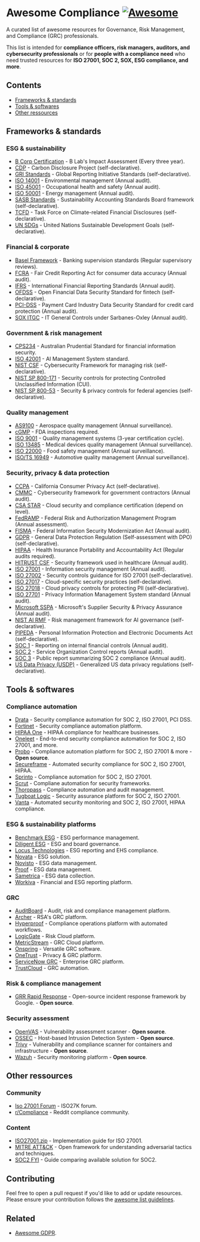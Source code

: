 # Awesome Compliance [![Awesome](https://awesome.re/badge.svg)](https://awesome.re)

A curated list of awesome resources for Governance, Risk Management, and Compliance (GRC) professionals.

This list is intended for **compliance officers, risk managers, auditors, and cybersecurity professionals** or for **people with a compliance need** who need trusted resources for **ISO 27001, SOC 2, SOX, ESG compliance, and more**.

## Contents
- [Frameworks & standards](#frameworks--standards)
- [Tools & softwares](#tools--softwares)
- [Other ressources](#other-ressources)

## Frameworks & standards

### ESG & sustainability
- [B Corp Certification](https://www.bcorporation.net/) - B Lab's Impact Assessment (Every three year).
- [CDP](https://www.cdp.net/) - Carbon Disclosure Project (self-declarative).
- [GRI Standards](https://www.globalreporting.org/) - Global Reporting Initiative Standards (self-declarative).
- [ISO 14001](https://www.iso.org/iso-14001-environmental-management.html) - Environmental management (Annual audit).
- [ISO 45001](https://www.iso.org/iso-45001-occupational-health-and-safety.html) - Occupational health and safety (Annual audit).
- [ISO 50001](https://www.iso.org/iso-50001-energy-management.html) - Energy management (Annual audit).
- [SASB Standards](https://www.sasb.org/) - Sustainability Accounting Standards Board framework (self-declarative).
- [TCFD](https://www.fsb-tcfd.org/) - Task Force on Climate-related Financial Disclosures (self-declarative).
- [UN SDGs](https://sdgs.un.org/) - United Nations Sustainable Development Goals (self-declarative).

### Financial & corporate
- [Basel Framework](https://www.bis.org/basel_framework/) - Banking supervision standards (Regular supervisory reviews).
- [FCRA](https://www.consumerfinance.gov/) - Fair Credit Reporting Act for consumer data accuracy (Annual audit).
- [IFRS](https://www.ifrs.org/) - International Financial Reporting Standards (Annual audit).
- [OFDSS](https://www.financialdataexchange.org/) - Open Financial Data Security Standard for fintech (self-declarative).
- [PCI-DSS](https://www.pcisecuritystandards.org/) - Payment Card Industry Data Security Standard for credit card protection (Annual audit).
- [SOX ITGC](https://www.sec.gov/spotlight/sarbanes-oxley.htm) - IT General Controls under Sarbanes-Oxley (Annual audit).

### Government & risk management
- [CPS234](https://www.apra.gov.au/cps-234-information-security) - Australian Prudential Standard for financial information security.
- [ISO 42001](https://www.iso.org/standard/81278.html) - AI Management System standard.
- [NIST CSF](https://www.nist.gov/cyberframework) - Cybersecurity Framework for managing risk (self-declarative).
- [NIST SP 800-171](https://csrc.nist.gov/publications/detail/sp/800-171/rev-2/final) - Security controls for protecting Controlled Unclassified Information (CUI).
- [NIST SP 800-53](https://csrc.nist.gov/publications/detail/sp/800-53/rev-5/final) - Security & privacy controls for federal agencies (self-declarative).

### Quality management
- [AS9100](https://www.sae.org/standards/as9100/) - Aerospace quality management (Annual surveillance).
- [cGMP](https://www.fda.gov/drugs/pharmaceutical-quality-resources/current-good-manufacturing-practice-cgmp-regulations) - FDA inspections required.
- [ISO 9001](https://www.iso.org/iso-9001-quality-management.html) - Quality management systems (3-year certification cycle).
- [ISO 13485](https://www.iso.org/standard/59752.html) - Medical devices quality management (Annual surveillance).
- [ISO 22000](https://www.iso.org/iso-22000-food-safety-management.html) - Food safety management (Annual surveillance).
- [ISO/TS 16949](https://www.iatf.org/) - Automotive quality management (Annual surveillance).
  
### Security, privacy & data protection
- [CCPA](https://oag.ca.gov/privacy/ccpa) - California Consumer Privacy Act (self-declarative).
- [CMMC](https://www.acq.osd.mil/cmmc/) - Cybersecurity framework for government contractors (Annual audit).
- [CSA STAR](https://cloudsecurityalliance.org/star/) - Cloud security and compliance certification (depend on level).
- [FedRAMP](https://www.fedramp.gov/) - Federal Risk and Authorization Management Program (Annual assessment).
- [FISMA](https://www.cisa.gov/federal-information-security-modernization-act) - Federal Information Security Modernization Act (Annual audit).
- [GDPR](https://gdpr.eu/) - General Data Protection Regulation (Self-assessment with DPO) (self-declarative).
- [HIPAA](https://www.hhs.gov/hipaa/index.html) - Health Insurance Portability and Accountability Act (Regular audits required).
- [HITRUST CSF](https://hitrustalliance.net/) - Security framework used in healthcare (Annual audit).
- [ISO 27001](https://www.iso.org/isoiec-27001-information-security.html) - Information security management (Annual audit).
- [ISO 27002](https://www.iso.org/isoiec-27002-information-security.html) - Security controls guidance for ISO 27001 (self-declarative).
- [ISO 27017](https://www.iso.org/standard/43757.html) - Cloud-specific security practices (self-declarative).
- [ISO 27018](https://www.iso.org/standard/76559.html) - Cloud privacy controls for protecting PII (self-declarative).
- [ISO 27701](https://www.iso.org/standard/71670.html) - Privacy Information Management System standard (Annual audit).
- [Microsoft SSPA](https://www.microsoft.com/en-us/trust-center/privacy/data-protection-requirements) - Microsoft's Supplier Security & Privacy Assurance (Annual audit).
- [NIST AI RMF](https://www.nist.gov/itl/ai-risk-management-framework) - Risk management framework for AI governance (self-declarative).
- [PIPEDA](https://www.priv.gc.ca/en/privacy-topics/privacy-laws-in-canada/the-personal-information-protection-and-electronic-documents-act-pipeda/) - Personal Information Protection and Electronic Documents Act (self-declarative).
- [SOC 1](https://www.aicpa-cima.com/topic/audit-assurance/audit-and-assurance-greater-than-soc-1) - Reporting on internal financial controls (Annual audit).
- [SOC 2](https://www.aicpa-cima.com/topic/audit-assurance/audit-and-assurance-greater-than-soc-2) - Service Organization Control reports (Annual audit).
- [SOC 3](https://www.aicpa-cima.com/topic/audit-assurance/audit-and-assurance-greater-than-soc-3) - Public report summarizing SOC 2 compliance (Annual audit).
- [US Data Privacy (USDP)](https://iapp.org/) - Generalized US data privacy regulations (self-declarative).

## Tools & softwares
### Compliance automation
- [Drata](https://drata.com/) - Security compliance automation for SOC 2, ISO 27001, PCI DSS.
- [Fortinet](https://www.fortinet.com/) - Security compliance automation platform.
- [HIPAA One](https://www.hipaaone.com/) - HIPAA compliance for healthcare businesses.
- [Oneleet](https://oneleet.com/) - End-to-end security compliance automation for SOC 2, ISO 27001, and more.
- [Probo](https://github.com/getprobo/probo) - Compliance automation platform for SOC 2, ISO 27001 & more - **Open source**.
- [Secureframe](https://secureframe.com/) - Automated security compliance for SOC 2, ISO 27001, HIPAA.
- [Sprinto](https://sprinto.com/) - Compliance automation for SOC 2, ISO 27001.
- [Scrut](https://www.scrut.io/) - Compliane automation for security frameworks.
- [Thoropass](https://www.thoropass.com/) - Compliance automation and audit management.
- [Tugboat Logic](https://tugboatlogic.com/) - Security assurance platform for SOC 2, ISO 27001.
- [Vanta](https://www.vanta.com/) - Automated security monitoring and SOC 2, ISO 27001, HIPAA compliance.

### ESG & sustainability platforms
- [Benchmark ESG](https://www.benchmarkdigital.com/) - ESG performance management.
- [Diligent ESG](https://www.diligent.com/solutions/esg/) - ESG and board governance.
- [Locus Technologies](https://locustec.com/) - ESG reporting and EHS compliance.
- [Novata](https://novata.com/) - ESG solution.
- [Novisto](https://novisto.com/) - ESG data management.
- [Proof](https://proof.io/) - ESG data management.
- [Sametrica](https://sametrica.com/) - ESG data collection.
- [Workiva](https://www.persefoni.com/partners/workiva) - Financial and ESG reporting platform.

### GRC
- [AuditBoard](https://www.auditboard.com/) - Audit, risk and compliance management platform.
- [Archer](https://www.archerirm.com/) - RSA's GRC platform.
- [Hyperproof](https://hyperproof.io/) - Compliance operations platform with automated workflows.
- [LogicGate](https://www.logicgate.com/) - Risk Cloud platform.
- [MetricStream](https://www.metricstream.com/) - GRC Cloud platform.
- [Onspring](https://www.onspring.com/) - Versatile GRC software.
- [OneTrust](https://www.onetrust.com/) - Privacy & GRC platform.
- [ServiceNow GRC](https://www.servicenow.com/products/governance-risk-and-compliance.html) - Enterprise GRC platform.
- [TrustCloud](https://www.trustcloud.ai/) - GRC automation.

### Risk & compliance management
- [GRR Rapid Response](https://github.com/google/grr) - Open-source incident response framework by Google. - **Open source**.

### Security assessment
- [OpenVAS](https://github.com/greenbone/) - Vulnerability assessment scanner  - **Open source**.
- [OSSEC](https://github.com/ossec/ossec-hids) - Host-based Intrusion Detection System  - **Open source**.
- [Trivy](https://github.com/aquasecurity/trivy) - Vulnerability and compliance scanner for containers and infrastructure  - **Open source**.
- [Wazuh](https://github.com/wazuh) - Security monitoring platform  - **Open source**.

## Other ressources

### Community
- [Iso 27001 Forum](https://www.iso27001security.com/) - ISO27K forum.
- [r/Compliance](https://www.reddit.com/r/Compliance/) - Reddit compliance community.

### Content
- [ISO27001.zip](https://www.iso27001.zip/) - Implementation guide for ISO 27001.
- [MITRE ATT&CK](https://attack.mitre.org/) - Open framework for understanding adversarial tactics and techniques.
- [SOC2 FYI](https://www.soc2.fyi/) - Guide comparing available solution for SOC2.


## Contributing
Feel free to open a pull request if you'd like to add or update resources. Please ensure your contribution follows the [awesome list guidelines](https://github.com/sindresorhus/awesome/blob/main/contributing.md).

## Related

- [Awesome GDPR](https://github.com/oppoverbakke/awesome-gdpr).
